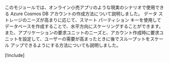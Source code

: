 このモジュールでは、オンライン小売アプリのような現実のシナリオで使用できる Azure Cosmos DB アカウントの作成方法について説明しました。 データ ストレージのニーズが高まりに応じて、スマート パーティション キーを使用してデータベースを作成することで、水平方向にスケーリングすることができます。 また、アプリケーションの要求ユニットのニーズと、アカウント作成時に要求ユニットを設定して、ユーザーの需要が高まったときに後でスループットをスケール アップできるようにする方法についても説明しました。

[!include[](../../../includes/azure-sandbox-cleanup.md)]